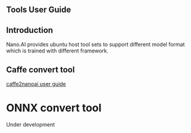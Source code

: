 ## Tools User Guide

## Introduction

Nano.AI provides ubuntu host tool sets to support different model format which is trained with different framework.

## Caffe convert tool
[caffe2nanoai user guide](./caffe2nanoai_user_guide.md)

# ONNX convert tool
Under development